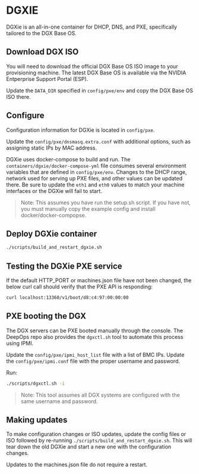 # DGXIE

DGXie is an all-in-one container for DHCP, DNS, and PXE, specifically tailored to the DGX Base OS.

## Download DGX ISO

You will need to download the official DGX Base OS ISO image to your provisioning machine. The latest DGX Base OS is available via the NVIDIA Entperprise Support Portal (ESP).

Update the `DATA_DIR` specified in `config/pxe/env` and copy the DGX Base OS ISO there.

## Configure

Configuration information for DGXie is located in `config/pxe`. 

Update the `config/pxe/dnsmasq.extra.conf` with additional options, such as assigning static IPs by MAC address.

DGXie uses docker-compose to build and run. The `containers/dgxie/docker-compose-yml` file consumes several environment variables that are defined in `config/pxe/env`. Changes to the DHCP range, network used for serving up PXE files, and other values can be updated there. Be sure to update the `eth1` and `eth0` values to match your machine interfaces or the DGXie will fail to start.

   > Note: This assumes you have run the setup.sh script. If you have not, you must manually copy the example config and install docker/docker-compopse.

## Deploy DGXie container

```sh
./scripts/build_and_restart_dgxie.sh
```

## Testing the DGXie PXE service

If the default HTTP_PORT or machines.json file have not been changed, the below curl call should verify that the PXE API is responding:

```sh
curl localhost:13360/v1/boot/d8:c4:97:00:00:00
```

## PXE booting the DGX

The DGX servers can be PXE booted manually through the console. The DeepOps repo also provides the `dgxctl.sh` tool to automate this process using IPMI.

Update the `config/pxe/ipmi_host_list` file with a list of BMC IPs.
Update the `config/pxe/ipmi.conf` file with the proper username and password.

Run:

```sh
./scripts/dgxctl.sh -i
```

   > Note: This tool assumes all DGX systems are configured with the same username and password.


## Making updates

To make configuration changes or ISO updates, update the config files or ISO followed by re-running `./scripts/build_and_restart_dgxie.sh`. This will tear down the old DGXie and start a new one with the configuration changes.

Updates to the machines.json file do not require a restart.
